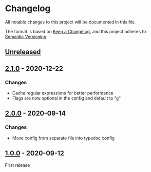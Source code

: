 # Changelog

All notable changes to this project will be documented in this file.

The format is based on [Keep a Changelog](https://keepachangelog.com/en/1.0.0/),
and this project adheres to [Semantic Versioning](https://semver.org/spec/v2.0.0.html).

## [Unreleased]

## [2.1.0] - 2020-12-22

### Changes

-   Cache regular expressions for better performance
-   Flags are now optional in the config and default to "g"

## [2.0.0] - 2020-09-14

### Changes

-   Move config from separate file into typedoc config

## [1.0.0] - 2020-09-12

First release

[unreleased]: https://github.com/krisztianb/typedoc-plugin-replace-in-comments/compare/v2.1.0...HEAD
[2.1.0]: https://github.com/krisztianb/typedoc-plugin-replace-in-comments/releases/tag/v2.1.0
[2.0.0]: https://github.com/krisztianb/typedoc-plugin-replace-in-comments/releases/tag/v2.0.0
[1.0.0]: https://github.com/krisztianb/typedoc-plugin-replace-in-comments/releases/tag/v1.0.0
